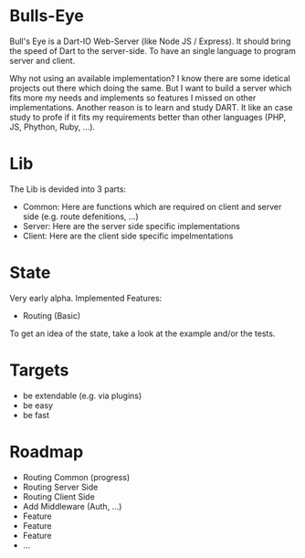 Bulls-Eye
=========

Bull's Eye is a Dart-IO Web-Server (like Node JS / Express). It should bring the speed of Dart to the server-side. To have an single language to program server and client.

Why not using an available implementation?
I know there are some idetical projects out there which doing the same. But I want to build a server which fits more my needs and implements so features I missed on other implementations.
Another reason is to learn and study DART. It like an case study to profe if it fits my requirements better than other languages (PHP, JS, Phython, Ruby, ...).

Lib
=========
The Lib is devided into 3 parts:
* Common: Here are functions which are required on client and server side (e.g. route defenitions, ...)
* Server: Here are the server side specific implementations
* Client: Here are the client side specific impelmentations

State
=========
Very early alpha.
Implemented Features:
* Routing (Basic)

To get an idea of the state, take a look at the example and/or the tests.

Targets
=========
* be extendable (e.g. via plugins)
* be easy
* be fast


Roadmap
=========
* Routing Common (progress)
* Routing Server Side
* Routing Client Side
* Add Middleware (Auth, ...)
* Feature
* Feature
* Feature
* ...
